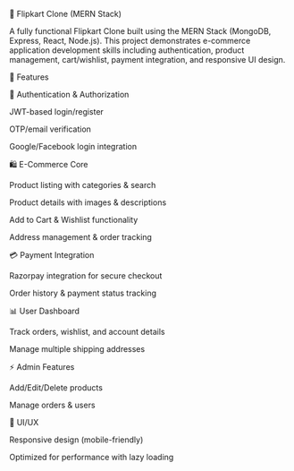 🛒 Flipkart Clone (MERN Stack)

A fully functional Flipkart Clone built using the MERN Stack (MongoDB, Express, React, Node.js).
This project demonstrates e-commerce application development skills including authentication, product management, cart/wishlist, payment integration, and responsive UI design.

🚀 Features

🔐 Authentication & Authorization

JWT-based login/register

OTP/email verification

Google/Facebook login integration

🛍️ E-Commerce Core

Product listing with categories & search

Product details with images & descriptions

Add to Cart & Wishlist functionality

Address management & order tracking

💳 Payment Integration

Razorpay integration for secure checkout

Order history & payment status tracking

📊 User Dashboard

Track orders, wishlist, and account details

Manage multiple shipping addresses

⚡ Admin Features

Add/Edit/Delete products

Manage orders & users

📱 UI/UX

Responsive design (mobile-friendly)

Optimized for performance with lazy loading
